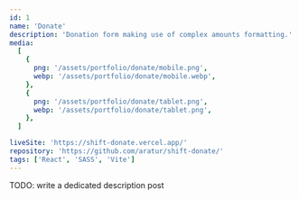 ```yaml
---
id: 1
name: 'Donate'
description: 'Donation form making use of complex amounts formatting.'
media:
  [
    {
      png: '/assets/portfolio/donate/mobile.png',
      webp: '/assets/portfolio/donate/mobile.webp',
    },
    {
      png: '/assets/portfolio/donate/tablet.png',
      webp: '/assets/portfolio/donate/tablet.png',
    },
  ]

liveSite: 'https://shift-donate.vercel.app/'
repository: 'https://github.com/aratur/shift-donate/'
tags: ['React', 'SASS', 'Vite']
---
```


TODO: write a dedicated description post
